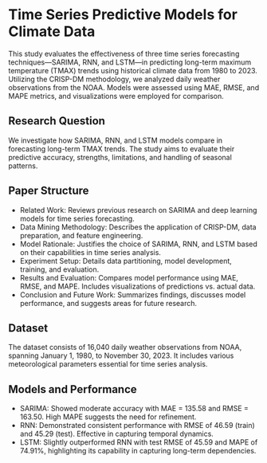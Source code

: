 # Time Series Predictive Models for Climate Data

This study evaluates the effectiveness of three time series forecasting techniques—SARIMA, RNN, and LSTM—in predicting long-term maximum temperature (TMAX) trends using historical climate data from 1980 to 2023. Utilizing the CRISP-DM methodology, we analyzed daily weather observations from the NOAA. Models were assessed using MAE, RMSE, and MAPE metrics, and visualizations were employed for comparison.

## Research Question
We investigate how SARIMA, RNN, and LSTM models compare in forecasting long-term TMAX trends. The study aims to evaluate their predictive accuracy, strengths, limitations, and handling of seasonal patterns.

## Paper Structure
- Related Work: Reviews previous research on SARIMA and deep learning models for time series forecasting.
- Data Mining Methodology: Describes the application of CRISP-DM, data preparation, and feature engineering.
- Model Rationale: Justifies the choice of SARIMA, RNN, and LSTM based on their capabilities in time series analysis.
- Experiment Setup: Details data partitioning, model development, training, and evaluation.
- Results and Evaluation: Compares model performance using MAE, RMSE, and MAPE. Includes visualizations of predictions vs. actual data.
- Conclusion and Future Work: Summarizes findings, discusses model performance, and suggests areas for future research.

## Dataset
The dataset consists of 16,040 daily weather observations from NOAA, spanning January 1, 1980, to November 30, 2023. It includes various meteorological parameters essential for time series analysis.

## Models and Performance
- SARIMA: Showed moderate accuracy with MAE = 135.58 and RMSE = 163.50. High MAPE suggests the need for refinement.
- RNN: Demonstrated consistent performance with RMSE of 46.59 (train) and 45.29 (test). Effective in capturing temporal dynamics.
- LSTM: Slightly outperformed RNN with test RMSE of 45.59 and MAPE of 74.91%, highlighting its capability in capturing long-term dependencies.
